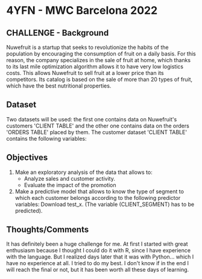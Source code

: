 # 4YFN - MWC Barcelona 2022

## CHALLENGE - Background
Nuwefruit is a startup that seeks to revolutionize the habits of the population by encouraging the consumption of fruit on a daily basis. For this reason, the company specializes in the sale of fruit at home, which thanks to its last mile optimization algorithm allows it to have very low logistics costs. This allows Nuwefruit to sell fruit at a lower price than its competitors. Its catalog is based on the sale of more than 20 types of fruit, which have the best nutritional properties.

## Dataset
Two datasets will be used: the first one contains data on Nuwefruit's customers 'CLIENT TABLE' and the other one contains data on the orders 'ORDERS TABLE' placed by them.
The customer dataset 'CLIENT TABLE' contains the following variables:

## Objectives
1. Make an exploratory analysis of the data that allows to:
   - Analyze sales and customer activity.
   - Evaluate the impact of the promotion
2. Make a predictive model that allows to know the type of segment to which each customer belongs according to the following predictor variables: Download test_x. (The variable (CLIENT_SEGMENT) has to be predicted).

## Thoughts/Comments
It has definitely been a huge challenge for me. At first I started with great enthusiasm because I thought I could do it with R, since I have experience with the language. But I realized days later that it was with Python... which I have no experience at all. 
I tried to do my best. I don't know if in the end I will reach the final or not, but it has been worth all these days of learning.
